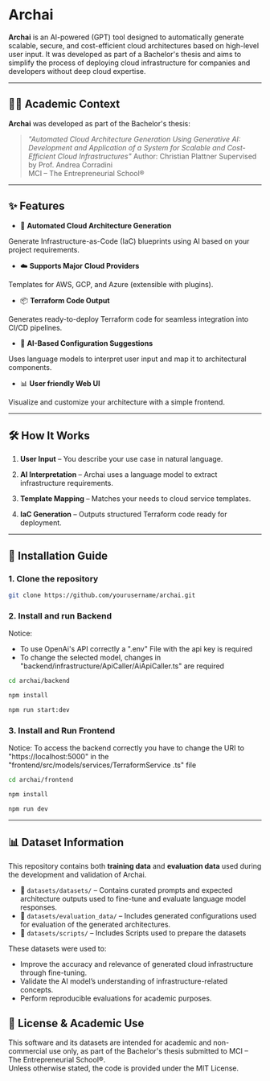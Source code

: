 # Archai

**Archai** is an AI-powered (GPT) tool designed to automatically generate scalable, secure, and cost-efficient cloud architectures based on high-level user input. It was developed as part of a Bachelor's thesis and aims to simplify the process of deploying cloud infrastructure for companies and developers without deep cloud expertise.

---
## 👨‍🎓 Academic Context

**Archai** was developed as part of the Bachelor's thesis:

> _"Automated Cloud Architecture Generation Using Generative AI: Development and Application of a System for Scalable and Cost-Efficient Cloud Infrastructures"_ 
> Author: Christian Plattner
> Supervised by Prof. Andrea Corradini  
> MCI – The Entrepreneurial School®

---
## ✨ Features
 
- 🔧 **Automated Cloud Architecture Generation**

Generate Infrastructure-as-Code (IaC) blueprints using AI based on your project requirements.

- ☁️ **Supports Major Cloud Providers**

Templates for AWS, GCP, and Azure (extensible with plugins).  

- 📦 **Terraform Code Output**

Generates ready-to-deploy Terraform code for seamless integration into CI/CD pipelines.

- 🧠 **AI-Based Configuration Suggestions**

Uses language models to interpret user input and map it to architectural components.

- 📊 **User friendly Web UI**

Visualize and customize your architecture with a simple frontend.

---
## 🛠 How It Works

1. **User Input** – You describe your use case in natural language.
    
2. **AI Interpretation** – Archai uses a language model to extract infrastructure requirements.
    
3. **Template Mapping** – Matches your needs to cloud service templates.
    
4. **IaC Generation** – Outputs structured Terraform code ready for deployment.
---

## 🚀 Installation Guide

### 1. Clone the repository

```bash
git clone https://github.com/yourusername/archai.git
```

### 2. Install and run Backend
Notice:
- To use OpenAi's API correctly a ".env" File with the api key is required
- To change the selected model, changes in "backend/infrastructure/ApiCaller/AiApiCaller.ts" are required

```Bash
cd archai/backend

npm install

npm run start:dev
```

### 3. Install and Run Frontend
Notice:
To access the backend correctly you have to change the URI to "https://localhost:5000" in the "frontend/src/models/services/TerraformService .ts" file

```Bash
cd archai/frontend

npm install 

npm run dev
```

---
## 📊 Dataset Information

This repository contains both **training data** and **evaluation data** used during the development and validation of Archai.

- 📁 `datasets/datasets/` – Contains curated prompts and expected architecture outputs used to fine-tune and evaluate language model responses.
- 📁 `datasets/evaluation_data/` – Includes generated configurations used for evaluation of the generated architectures.
- 📁 `datasets/scripts/` – Includes Scripts used to prepare the datasets

These datasets were used to:
- Improve the accuracy and relevance of generated cloud infrastructure through fine-tuning.
- Validate the AI model’s understanding of infrastructure-related concepts.
- Perform reproducible evaluations for academic purposes.

## 📄 License & Academic Use

This software and its datasets are intended for academic and non-commercial use only, as part of the Bachelor's thesis submitted to MCI – The Entrepreneurial School®.  
Unless otherwise stated, the code is provided under the MIT License.
